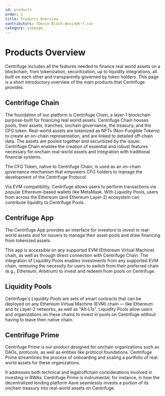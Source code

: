 ```yaml
---
id: products
order: 1
title: Products Overview
contributors: <Devin Black:devin@k-f.co>
category: subpage
---
```

# Products Overview
Centrifuge includes all the features needed to finance real world assets on a blockchain, from tokenization, securitization, up to liquidity integrations, all built on each other and transparently governed by token holders. This page is a short introductory overview of the main products that Centrifuge provides.

## Centrifuge Chain
The foundation of our platform is Centrifuge Chain, a layer-1 blockchain purpose-built for financing real world assets. Centrifuge Chain houses pools, their assets, tranches, onchain governance, the treasury, and the CFG token. Real-world assets are tokenized as NFTs (Non-Fungible Tokens) to create an on-chain representation, and are linked to detailed off-chain data. The assets are pooled together and securitized by the issuer. Centrifuge Chain enables the creation of essential and robust features necessary for onchain real-world assets and integration with traditional financial systems.

The CFG Token, native to Centrifuge Chain, is used as an on-chain governance mechanism that empowers CFG holders to manage the development of the Centrifuge Protocol. 

Via EVM compatibility, Centrifuge allows users to perform transactions via popular Ethereum-based wallets like MetaMask. With Liquidity Pools, users from across the Ethereum (and Ethereum Layer-2) ecosystem can contribute liquidity to Centrifuge Pools.

## Centrifuge App
The Centrifuge App provides an interface for investors to invest in real-world assets and for issuers to manage their asset pools and draw financing from tokenized assets.

This app is accessible on any supported EVM (Ethereum Virtual Machine) chain, as well as through direct connection with Centrifuge Chain. The integration of Liquidity Pools enables investments from any supported EVM chain, removing the necessity for users to switch from their preferred chain (e.g., Ethereum, Arbitrum) to invest and redeem from pools on Centrifuge.

## Liquidity Pools
Centrifuge's _Liquidity Pools_ are sets of smart contracts that can be deployed on any Ethereum Virtual Machine (EVM) chain — like Ethereum and its Layer-2 networks, as well as "Alt-L1s". Liquidity Pools allow users and organizations on these chains to invest in pools on Centrifuge without having to leave their native chain.

## Centrifuge Prime
Centrifuge Prime is our product designed for onchain organizations such as DAOs, protocols, as well as entities like protocol foundations. Centrifuge Prime streamlines the process of onboarding and scaling a portfolio of real-world assets for these organizations.

It addresses both technical and legal/offchain considerations involved in investing in RWAs. Centrifuge Prime is instrumental, for instance, in how the decentralized lending platform Aave seamlessly invests a portion of its onchain treasury into real-world assets on Centrifuge.
